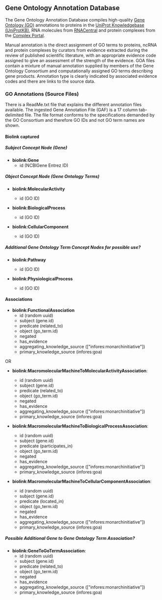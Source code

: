 ## Gene Ontology Annotation Database

The Gene Ontology Annotation Database compiles high-quality [Gene Ontology (GO)](http://www.geneontology.org/) annotations to proteins in the [UniProt Knowledgebase (UniProtKB)](https://www.uniprot.org/), RNA molecules from [RNACentral](http://rnacentral.org/) and protein complexes from the [Complex Portal](https://www.ebi.ac.uk/complexportal/home).

Manual annotation is the direct assignment of GO terms to proteins, ncRNA and protein complexes by curators from evidence extracted during the review of published scientific literature, with an appropriate evidence code assigned to give an assessment of the strength of the evidence.  GOA files contain a mixture of manual annotation supplied by members of the Gene Ontology Consortium and computationally assigned GO terms describing gene products. Annotation type is clearly indicated by associated evidence codes and there are links to the source data.

### GO Annotations (Source Files)

There is a ReadMe.txt file that explains the different annotation files available.  The ingested Gene Annotation File (GAF) is a 17 column tab-delimited file. The file format conforms to the specifications demanded by the GO Consortium and therefore GO IDs and not GO term names are shown.

#### Biolink captured

##### Subject Concept Node (Gene)

* **biolink:Gene**
  * id (NCBIGene Entrez ID)

##### Object Concept Node (Gene Ontology Terms)

* **biolink:MolecularActivity**
  * id (GO ID)

* **biolink:BiologicalProcess**
  * id (GO ID)

* **biolink:CellularComponent**
  * id (GO ID)

##### Additional Gene Ontology Term Concept Nodes for possible use?

* **biolink:Pathway**
  * id (GO ID)

* **biolink:PhysiologicalProcess**
  * id (GO ID)

#### Associations

* **biolink:FunctionalAssociation**
    * id (random uuid)
    * subject (gene.id)
    * predicate (related_to)
    * object (go_term.id)
    * negated
    * has_evidence
    * aggregating_knowledge_source (["infores:monarchinitiative"])
    * primary_knowledge_source (infores:goa)

OR

* **biolink:MacromolecularMachineToMolecularActivityAssociation**:
    * id (random uuid)
    * subject (gene.id)
    * predicate (related_to)
    * object (go_term.id)
    * negated
    * has_evidence
    * aggregating_knowledge_source (["infores:monarchinitiative"])
    * primary_knowledge_source (infores:goa)
    
* **biolink:MacromolecularMachineToBiologicalProcessAssociation**:
    * id (random uuid)
    * subject (gene.id)
    * predicate (participates_in)
    * object (go_term.id)
    * negated
    * has_evidence
    * aggregating_knowledge_source (["infores:monarchinitiative"])
    * primary_knowledge_source (infores:goa)

* **biolink:MacromolecularMachineToCellularComponentAssociation**:
    * id (random uuid)
    * subject (gene.id)
    * predicate (located_in)
    * object (go_term.id)
    * negated
    * has_evidence
    * aggregating_knowledge_source (["infores:monarchinitiative"])
    * primary_knowledge_source (infores:goa)

##### Possible Additional Gene to Gene Ontology Term Association?

* **biolink:GeneToGoTermAssociation**:
    * id (random uuid)
    * subject (gene.id)
    * predicate (related_to)
    * object (go_term.id)
    * negated
    * has_evidence
    * aggregating_knowledge_source (["infores:monarchinitiative"])
    * primary_knowledge_source (infores:goa)
